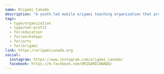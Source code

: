 ```yaml
---
name: Origami Canada
description: "A youth-led mobile origami teaching organization that provides free origami workshops and teaching stations for children, parents, and seniors across communities. Founded by Jackie Han, Origami Canada embodies the symbol of multiculturalism and diversity, offering free outreach programs at schools, libraries, art galleries, retirement homes, and community events. To date, the organization has taught over 60,000 people in more than 220 activities."
tags:
  - type/organization
  - type/non-profit
  - for/education
  - for/workshops
  - for/arts
  - for/origami
link: https://origamicanada.org
social:
  instagram: https://www.instagram.com/origami_canada/
  facebook: https://m.facebook.com/ORIGAMICANADA/
---
```

